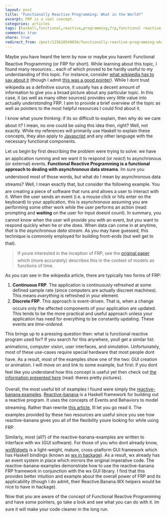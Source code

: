 ```yaml
---
layout: post
title: "Functionally Reactive Programming: What in the World?"
excerpt: FRP is a cool concept.
categories: articles
tags: [haskell,functional,reactive,programming,frp,functional reactive programming,javascript]
comments: true
share: true
redirect_from: /post/115618549834/functionally-reactive-programming-what-in-the
---
```


<p>Maybe you have heard the term by now or maybe you havent: Functional Reactive Programming (or FRP for short). While learning about this topic, I found many resources&hellip; each of which proved to be hardly useful to my understanding of this topic. For instance, consider <a href="http://en.wikipedia.org/wiki/Functional_reactive_programming" target="_blank">what wikipedia has to say about it</a> (though I admit <a href="http://keera.co.uk/blog/2014/05/23/state-gui-programming-haskell/" target="_blank">this was a good pointer</a>). While I dont trust wikipedia as a definitive source, it usually has a decent amount of information to give you a broad picture about any particular topic. In this case, it (as well as many other sources) provides very little value into actually <i>understanding</i> FRP. I aim to provide a brief overview of the topic as well as pointers to the most helpful resources I could find about it.</p><p>I know what youre thinking: if its so difficult to explain, then why do we care about it? I mean, no one could be using this idea then, right? Well, not exactly. While my references will primarily use Haskell to explain these concepts, they also apply to <a href="https://baconjs.github.io/" target="_blank">Javascript</a> and any other language with the necessary functional components.</p><p>Let us begin by first describing the problem were trying to solve: we have an application running and we want it to respond (or <i>react</i>) to asynchronous (or external) events. <b>Functional Reactive Programming is a functional approach to dealing with <i>asynchronous</i> data streams</b>. Im sure you understood most of those words, but what do I mean by asynchronous data streams? Well, I mean exactly that, but consider the following example. You are creating a piece of software that runs and allows a user to interact with it. When the user sends an event (i.e. a mouse click or hits enter on the keyboard) to your application, this is <i>asynchronous</i> assuming you are performing some other work <i>while</i> the user performs an action (read: prompting and <b>waiting</b> on the user for input doesnt count). In summary, you cannot know when the user will provide you with an event, but you want to respond quickly when he or she does. When data can come in at anytime, <i>that</i> is the <i>asynchronous data stream</i>. As you may have guessed, this technique is commonly employed for building front-ends (but well get to that).</p><blockquote>If youre interested in the inception of FRP, see the <a href="http://conal.net/papers/icfp97/" target="_blank">original paper</a> which (more accurately) describes this in the context of models as functions of time.<br/></blockquote><p>As you can see in the wikipedia article, there are typically two forms of FRP:</p><ol><li><b>Continuous FRP</b>. The application is continuously refreshed at some defined sample rate (since computers are actually discreet machines). This means <i>everything</i> is refreshed in your element.<br/></li><li><b>Discrete FRP</b>. This approach is event-driven. That is, when a change occurs only the affected components of your application are updated. This tends to be the more practical and useful approach unless your application has need for everything to be constantly updating. These events are <i>time-ordered</i>.</li></ol><p>This brings up to a pressing question then: what is functional reactive program used for? If you search for this anywhere, youll get a similar list: animations, computer vision, user interfaces, and simulation. Unfortunately, most of these use-cases require special hardware that most people dont have. As a result, most of the examples show one of the two: GUI creation or animation. I will move on and link to some example, but first: if you dont feel like you understand how this concept is useful yet then check out <a href="https://gist.github.com/staltz/868e7e9bc2a7b8c1f754" target="_blank">the information presented here</a> (read: theres pretty pictures).</p><p>Overall, the most useful bit of examples I found were simply the <a href="https://wiki.haskell.org/Reactive-banana/Examples" target="_blank">reactive-banana examples</a>. <a href="https://hackage.haskell.org/package/reactive-banana" target="_blank">Reactive-banana</a> is a Haskell framework for building out a reactive program. It uses the concepts of Events and Behaviors to model streaming. Rather than rewrite <a href="https://wiki.haskell.org/FRP_explanation_using_reactive-banana" target="_blank">this article</a>, Ill let you go read it. The examples provided by these two resources are useful since you see how reactive-banana gives you all of the flexibility youre looking for while using FRP.</p><p>Similarly, most (all?) of the reactive-banana-examples are written to interface with wx (GUI software). For those of you who dont already know, <a href="http://wxwidgets.org/" target="_blank">wxWidgets</a> is a light-weight, mature, cross-platform GUI framework which has Haskell bindings (known as <a href="https://hackage.haskell.org/package/wx-0.91.0.0" target="_blank">wx in hackage</a>). As a result, wx already has an event system in place which mirrors the original imperative code. The reactive-banana-examples demonstrate how to use the reactive-banana FRP framework in conjunction with the wx GUI library. I find that this provides better intuition and example about the overall power of FRP and its applicability (though I do admit, their Reactive.Banana.WX helpers would be nice to have in hackage). </p><p>Now that you are aware of the concept of Functional Reactive Programming and have some pointers, go take a look and see what you can do with it. Im sure it will make your code cleaner in the long run.</p>
